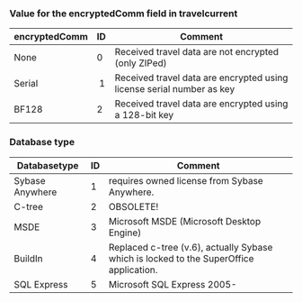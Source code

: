 
### Value for the encryptedComm field in travelcurrent

| encryptedComm | ID | Comment |
|---|---|---|
| None | 0 | Received travel data are not encrypted (only ZIPed) |
| Serial |  1 | Received travel data are encrypted using license serial number as key |
| BF128 | 2 | Received travel data are encrypted using a 128-bit key |

### Database type

| Databasetype | ID | Comment |
|---|---|---|
| Sybase Anywhere | 1 | requires owned license from Sybase Anywhere. |
| C-tree | 2 | OBSOLETE! |
| MSDE | 3 | Microsoft MSDE (Microsoft Desktop Engine) |
| BuildIn | 4 | Replaced c-tree (v.6), actually Sybase which is locked to the SuperOffice application. |
| SQL Express | 5 | Microsoft SQL Express 2005- |
